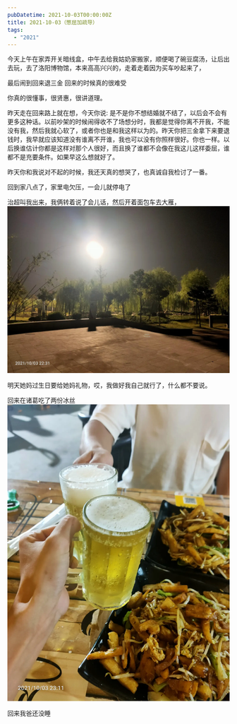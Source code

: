 ```yaml
---
pubDatetime: 2021-10-03T00:00:00Z
title: 2021-10-03（憋屈加疏导）
tags:
  - "2021"
---
```


今天上午在家弄开关暗线盒，中午去给我姑奶家搬家，顺便喝了碗豆腐汤，让后出去玩，去了洛阳博物馆，本来高高兴兴的，走着走着因为买车吵起来了，

最后闹到回来退三金
回来的时候真的很难受

你真的很懂事，很贤惠，很讲道理。

昨天走在回来路上就在想，今天你说: 是不是你不想结婚就不结了，以后会不会有更多这种话。以前吵架的时候闹得收不了场想分时，我都是觉得你离不开我，不能没有我，然后我就心软了，或者你也是和我这样以为的。昨天你把三金拿下来要退钱时，我早就应该知道没有谁离不开谁，我也可以没有你照样很好。你也一样。以后换谁估计你都是这样对那个人很好，而且换了谁都不会像在我这儿这样委屈，谁都不是充要条件。如果早这么想就好了。

昨天你和我说对不起的时候，我还天真的想哭了，也真诚自我检讨了一番。

回到家八点了，家里电欠压，一会儿就停电了

治超叫我出来，我俩转着说了会儿话，然后开着面包车去大雁，
![](../../img/6904315-355606550938a1b9.jpg)

明天她妈过生日要给她妈礼物，哎，我做好我自己就行了，什么都不要说。

回来在诸葛吃了两份冰丝![](../../img/6904315-e022e474de1ebc8e.jpg)

回来我爸还没睡
